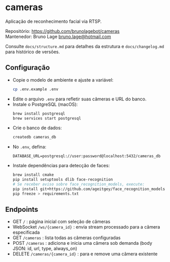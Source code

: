 # cameras

Aplicação de reconhecimento facial via RTSP.

Repositório: https://github.com/brunolagebot/cameras  
Mantenedor: Bruno Lage <bruno.lage@hotmail.com>

Consulte `docs/structure.md` para detalhes da estrutura e `docs/changelog.md` para histórico de versões.

## Configuração
- Copie o modelo de ambiente e ajuste a variável:
  ```bash
  cp .env.example .env
  ```
- Edite o arquivo `.env` para refletir suas câmeras e URL do banco.
- Instale o PostgreSQL (macOS):
  ```bash
  brew install postgresql
  brew services start postgresql
  ```
- Crie o banco de dados:
  ```bash
  createdb cameras_db
  ```
- No `.env`, defina:
  ```env
  DATABASE_URL=postgresql://user:password@localhost:5432/cameras_db
  ```
- Instale dependências para detecção de faces:
  ```bash
  brew install cmake
  pip install setuptools dlib face-recognition
  # Se receber aviso sobre face_recognition_models, execute:
  pip install git+https://github.com/ageitgey/face_recognition_models
  pip freeze > requirements.txt
  ```

## Endpoints
- GET `/` : página inicial com seleção de câmeras
- WebSocket `/ws/{camera_id}` : envia stream processado para a câmera especificada
- GET `/cameras` : lista todas as câmeras configuradas
- POST `/cameras` : adiciona e inicia uma câmera sob demanda (body JSON: id, url, type, always_on)
- DELETE `/cameras/{camera_id}` : para e remove uma câmera existente 